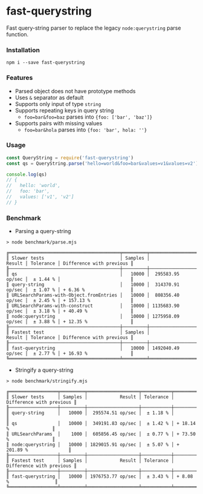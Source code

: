 # fast-querystring

Fast query-string parser to replace the legacy `node:querystring` parse function.

### Installation

```
npm i --save fast-querystring
```

### Features

- Parsed object does not have prototype methods
- Uses `&` separator as default
- Supports only input of type `string`
- Supports repeating keys in query string
  - `foo=bar&foo=baz` parses into `{foo: ['bar', 'baz']}`
- Supports pairs with missing values
  - `foo=bar&hola` parses into `{foo: 'bar', hola: ''}`

### Usage

```javascript
const QueryString = require('fast-querystring')
const qs = QueryString.parse('hello=world&foo=bar&values=v1&values=v2')

console.log(qs)
// {
//   hello: 'world',
//   foo: 'bar',
//   values: ['v1', 'v2']
// }
```

### Benchmark

- Parsing a query-string

```
> node benchmark/parse.mjs

╔═════════════════════════════════════════╤═════════╤═══════════════════╤═══════════╤══════════════════════════╗
║ Slower tests                            │ Samples │            Result │ Tolerance │ Difference with previous ║
╟─────────────────────────────────────────┼─────────┼───────────────────┼───────────┼──────────────────────────╢
║ qs                                      │   10000 │  295583.95 op/sec │  ± 1.44 % │                          ║
║ query-string                            │   10000 │  314370.91 op/sec │  ± 1.07 % │ + 6.36 %                 ║
║ URLSearchParams-with-Object.fromEntries │   10000 │  808356.40 op/sec │  ± 2.45 % │ + 157.13 %               ║
║ URLSearchParams-with-construct          │   10000 │ 1135683.90 op/sec │  ± 3.18 % │ + 40.49 %                ║
║ node:querystring                        │   10000 │ 1275958.09 op/sec │  ± 3.88 % │ + 12.35 %                ║
╟─────────────────────────────────────────┼─────────┼───────────────────┼───────────┼──────────────────────────╢
║ Fastest test                            │ Samples │            Result │ Tolerance │ Difference with previous ║
╟─────────────────────────────────────────┼─────────┼───────────────────┼───────────┼──────────────────────────╢
║ fast-querystring                        │   10000 │ 1492040.49 op/sec │  ± 2.77 % │ + 16.93 %                ║
╚═════════════════════════════════════════╧═════════╧═══════════════════╧═══════════╧══════════════════════════╝
```

- Stringify a query-string

```
> node benchmark/stringify.mjs

╔══════════════════╤═════════╤═══════════════════╤═══════════╤══════════════════════════╗
║ Slower tests     │ Samples │            Result │ Tolerance │ Difference with previous ║
╟──────────────────┼─────────┼───────────────────┼───────────┼──────────────────────────╢
║ query-string     │   10000 │  295574.51 op/sec │  ± 1.18 % │                          ║
║ qs               │   10000 │  349191.83 op/sec │  ± 1.42 % │ + 18.14 %                ║
║ URLSearchParams  │    1000 │  605856.45 op/sec │  ± 0.77 % │ + 73.50 %                ║
║ node:querystring │   10000 │ 1829015.91 op/sec │  ± 5.07 % │ + 201.89 %               ║
╟──────────────────┼─────────┼───────────────────┼───────────┼──────────────────────────╢
║ Fastest test     │ Samples │            Result │ Tolerance │ Difference with previous ║
╟──────────────────┼─────────┼───────────────────┼───────────┼──────────────────────────╢
║ fast-querystring │   10000 │ 1976753.77 op/sec │  ± 3.43 % │ + 8.08 %                 ║
╚══════════════════╧═════════╧═══════════════════╧═══════════╧══════════════════════════╝
```
